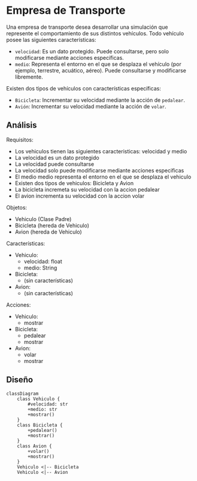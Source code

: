 # Empresa de Transporte

Una empresa de transporte desea desarrollar una simulación que represente el comportamiento de sus distintos vehículos.
Todo vehículo posee las siguientes características:

- `velocidad`: Es un dato protegido. Puede consultarse, pero solo modificarse mediante acciones específicas.
- `medio`: Representa el entorno en el que se desplaza el vehículo (por ejemplo, terrestre, acuático, aéreo). Puede consultarse y modificarse libremente.

Existen dos tipos de vehículos con características específicas:

- `Bicicleta`: Incrementar su velocidad mediante la acción de `pedalear`.
- `Avión`: Incrementar su velocidad mediante la acción de `volar`.

## Análisis

Requisitos:

- Los vehiculos tienen las siguientes caracteristicas: velocidad y medio
- La velocidad es un dato protegido
- La velocidad puede consultarse
- La velocidad solo puede modificarse mediante acciones especificas
- El medio medio representa el entorno en el que se desplaza el vehiculo
- Existen dos tipos de vehiculos: Bicicleta y Avion
- La bicicleta incremeta su velocidad con la accion pedalear
- El avion incrementa su velocidad con la accion volar

Objetos:

- Vehiculo (Clase Padre)
- Bicicleta (hereda de Vehiculo)
- Avion (hereda de Vehiculo)

Características:

- Vehiculo:
  - velocidad: float
  - medio: String
- Bicicleta:
  - (sin características)
- Avion:
  - (sin características)

Acciones:

- Vehiculo:
  - mostrar
- Bicicleta:
  - pedalear
  - mostrar
- Avion:
  - volar
  - mostrar

## Diseño

```mermaid
classDiagram
    class Vehiculo {
        #velocidad: str
        +medio: str
        +mostrar()
    }
    class Bicicleta {
        +pedalear()
        +mostrar()
    }
    class Avion {
        +volar()
        +mostrar()
    }
    Vehiculo <|-- Bicicleta
    Vehiculo <|-- Avion
```

